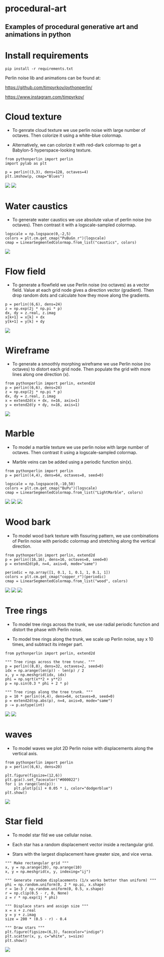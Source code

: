 # procedural-art

## Examples of procedural generative art and animations in python
#

# Install requirements
```
pip install -r requirements.txt
```

Perlin noise lib and animations can be found at:

https://github.com/timpyrkov/pythonperlin/

https://www.instagram.com/timpyrkov/


# Cloud texture

- To genrate cloud texture we use perlin noise with large number of octaves. Then colorize it using a white-blue colormap.

- Alternatively, we can colorize it with red-dark colormap to get a Babylon-5 hyperspace-looking texture.

```
from pythonperlin import perlin
import pylab as plt

p = perlin((3,3), dens=128, octaves=4)
plt.imshow(p, cmap="Blues")
```

![](img/clouds.jpg)
![](img/starfury.jpg)

# Water caustics

- To generate water caustics we use absolute value of perlin noise (no octaves). Then contrast it with a logscale-sampled colormap.

```
logscale = np.logspace(0,-2,5)
colors = plt.cm.get_cmap("PuBuGn_r")(logscale)
cmap = LinearSegmentedColormap.from_list("caustics", colors)
```

![](img/caustics.jpg)

# Flow field

- To generate a flowfield we use Perlin noise (no octaves) as a vector field. Value at each grid node gives a direction vector (gradient). Then drop random dots and calculate how they move along the gradients. 

```
p = perlin((6,6), dens=24)
z = np.exp(2j * np.pi * p)
dx, dy = z.real, z.imag
x[k+1] = x[k] + dx
y[k+1] = y[k] + dy
```

![](img/flowfield.jpg)

# Wireframe

- To generate a smoothly morphing wireframe we use Perlin noise (no octaves) to distort each grid node. Then populate the grid with more lines along one direction (x).

```
from pythonperlin import perlin, extend2d
p = perlin((6,6), dens=24)
z = np.exp(2j * np.pi * p)
dx, dy = z.real, z.imag
x = extend2d(x + dx, n=16, axis=1)
y = extend2d(y + dy, n=16, axis=1)
```

![](img/wireframe.jpg)

# Marble

- To model a marble texture we use perlin noise with large number of octaves. Then contrast it using a logscale-sampled colormap.

- Marble veins can be added using a periodic function sin(x).

```
from pythonperlin import perlin
p = perlin((4,4), dens=64, octaves=8, seed=0)

logscale = np.logspace(0,-10,50)
colors = plt.cm.get_cmap("BuPu")(logscale)
cmap = LinearSegmentedColormap.from_list("LightMarble", colors)
```

![](img/marble_light.jpg)
![](img/marble_dark.jpg)
![](img/marble_veins.jpg)

# Wood bark

- To model wood bark texture with fissuring pattern, we use combinations of Perlin noise with periodic colormap and stretching along the vertical direction.

```
from pythonperlin import perlin, extend2d
p = perlin((16,16), dens=16, octaves=8, seed=0)
p = extend2d(p0, n=4, axis=0, mode="same")

periodic = np.array([1, 0.1, 1, 0.1, 1, 0.1, 1])
colors = plt.cm.get_cmap("copper_r")(periodic)
cmap = LinearSegmentedColormap.from_list("wood", colors)
```

![](img/wood1.jpg)
![](img/wood2.jpg)
![](img/wood3.jpg)


# Tree rings

- To model tree rings across the trunk, we use radial periodic function and distort the phase with Perlin noise.

- To model tree rings along the trunk, we scale up Perlin noise, say x 10 times, and subtract its integer part.

```
from pythonperlin import perlin, extend2d

""" Tree rings across the tree trunc. """
p = perlin((8,8), dens=32, octaves=2, seed=0)
idx = np.arange(len(p)) - len(p) / 2
x, y = np.meshgrid(idx, idx)
phi = np.sqrt(x**2 + y**2)
p = np.sin(0.3 * phi + 2 * p)

""" Tree rings along the tree trunk. """
p = 10 * perlin((4,4), dens=64, octaves=0, seed=0)
p = extend2d(np.abs(p), n=4, axis=0, mode="same")
p -= p.astype(int)
```

![](img/rings_across.jpg)
![](img/rings_along.jpg)


# waves

- To model waves we plot 2D Perlin noise with displacements along the vertical axis. 

```
from pythonperlin import perlin
p = perlin((6,6), dens=20)

plt.figure(figsize=(12,6))
plt.gca().set_facecolor("#000022")
for i in range(len(p)):
    plt.plot(p[i] + 0.05 * i, color="dodgerblue")
plt.show()

```

![](img/wave.jpg)


# Star field

- To model star fild we use cellular noise. 

- Each star has a random displacement vector inside a rectangular grid.

- Stars with the largest displacement have greater size, and vice versa.

```
""" Make rectangular grid """
x, y = np.arange(20), np.arange(10)
x, y = np.meshgrid(x, y, indexing="ij")

""" Generate random displacements (1/x works better than uniform) """
phi = np.random.uniform(0, 2 * np.pi, x.shape)
r = 1e-3 / np.random.uniform(0, 0.5, x.shape)
r = np.clip(0.5 - r, 0, None)
z = r * np.exp(1j * phi)

""" Displace stars and assign size """
x = x + z.real
y = y + z.imag
size = 200 * (0.5 - r) - 0.4

""" Draw stars """
plt.figure(figsize=(6,3), facecolor="indigo")
plt.scatter(x, y, c="white", s=size)
plt.show()

```

![](img/starfield.png)

